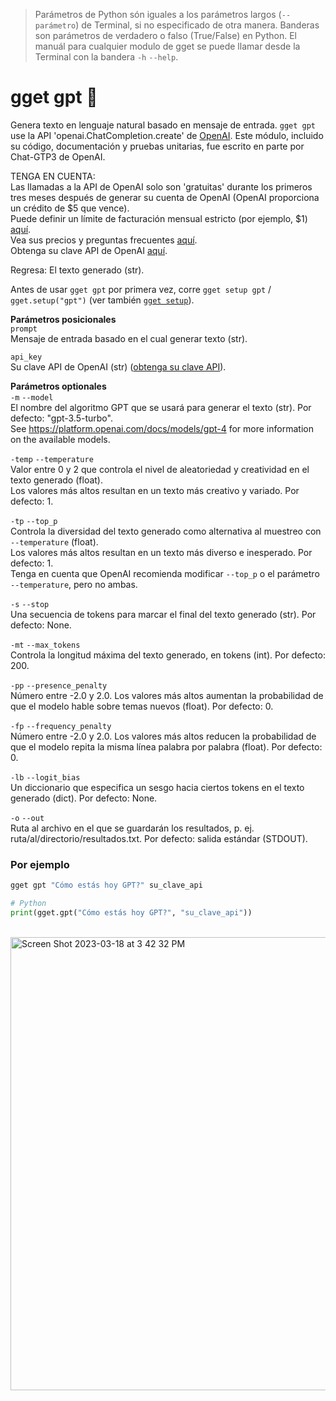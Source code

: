 > Parámetros de Python són iguales a los parámetros largos (`--parámetro`) de Terminal, si no especificado de otra manera. Banderas son parámetros de verdadero o falso (True/False) en Python. El manuál para cualquier modulo de gget se puede llamar desde la Terminal con la bandera `-h` `--help`.  
# gget gpt 💬
Genera texto en lenguaje natural basado en mensaje de entrada. `gget gpt` use la API 'openai.ChatCompletion.create' de [OpenAI](https://openai.com/).
Este módulo, incluido su código, documentación y pruebas unitarias, fue escrito en parte por Chat-GTP3 de OpenAI.

TENGA EN CUENTA:  
Las llamadas a la API de OpenAI solo son 'gratuitas' durante los primeros tres meses después de generar su cuenta de OpenAI (OpenAI proporciona un crédito de $5 que vence).  
Puede definir un límite de facturación mensual estricto (por ejemplo, $1) [aquí](https://platform.openai.com/account/billing/limits).  
Vea sus precios y preguntas frecuentes [aquí](https://openai.com/pricing).  
Obtenga su clave API de OpenAI [aquí](https://platform.openai.com/account/api-keys).  

Regresa: El texto generado (str).  

Antes de usar  `gget gpt` por primera vez, corre `gget setup gpt` / `gget.setup("gpt")` (ver también [`gget setup`](setup.md)).  

**Parámetros posicionales**  
`prompt`  
Mensaje de entrada basado en el cual generar texto (str).  

`api_key`  
Su clave API de OpenAI (str) ([obtenga su clave API](https://platform.openai.com/account/api-keys)).  

**Parámetros optionales**  
`-m` `--model`  
El nombre del algoritmo GPT que se usará para generar el texto (str). Por defecto: "gpt-3.5-turbo".  
See https://platform.openai.com/docs/models/gpt-4 for more information on the available models.  

`-temp` `--temperature`   
Valor entre 0 y 2 que controla el nivel de aleatoriedad y creatividad en el texto generado (float).  
Los valores más altos resultan en un texto más creativo y variado. Por defecto: 1.  

`-tp` `--top_p`   
Controla la diversidad del texto generado como alternativa al muestreo con `--temperature` (float).  
Los valores más altos resultan en un texto más diverso e inesperado. Por defecto: 1.  
Tenga en cuenta que OpenAI recomienda modificar `--top_p` o el parámetro `--temperature`, pero no ambas.  

`-s` `--stop`   
Una secuencia de tokens para marcar el final del texto generado (str). Por defecto: None.  

`-mt` `--max_tokens`   
Controla la longitud máxima del texto generado, en tokens (int). Por defecto: 200.  

`-pp` `--presence_penalty`   
Número entre -2.0 y 2.0. Los valores más altos aumentan la probabilidad de que el modelo hable sobre temas nuevos (float). Por defecto: 0.  

`-fp` `--frequency_penalty`   
Número entre -2.0 y 2.0. Los valores más altos reducen la probabilidad de que el modelo repita la misma línea palabra por palabra (float). Por defecto: 0.  

`-lb` `--logit_bias`   
Un diccionario que especifica un sesgo hacia ciertos tokens en el texto generado (dict). Por defecto: None.  

`-o` `--out`   
Ruta al archivo en el que se guardarán los resultados, p. ej. ruta/al/directorio/resultados.txt. Por defecto: salida estándar (STDOUT).  
  
### Por ejemplo
```bash
gget gpt "Cómo estás hoy GPT?" su_clave_api
```
```python
# Python
print(gget.gpt("Cómo estás hoy GPT?", "su_clave_api"))
```

<br>

<img width="725" alt="Screen Shot 2023-03-18 at 3 42 32 PM" src="https://user-images.githubusercontent.com/56094636/226143902-6fa2d0c7-7eea-4382-b1d2-df6c3f0d5fd5.png">
